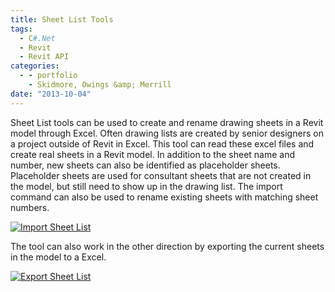 ```yaml
---
title: Sheet List Tools
tags:
  - C#.Net
  - Revit
  - Revit API
categories:
  - - portfolio
    - Skidmore, Owings &amp; Merrill
date: "2013-10-04"
---
```


Sheet List tools can be used to create and rename drawing sheets in a Revit model through Excel. Often drawing lists are created by senior designers on a project outside of Revit in Excel. This tool can read these excel files and create real sheets in a Revit model. In addition to the sheet name and number, new sheets can also be identified as placeholder sheets. Placeholder sheets are used for consultant sheets that are not created in the model, but still need to show up in the drawing list. The import command can also be used to rename existing sheets with matching sheet numbers.

[![Import Sheet List](http://www.ericanastas.com/wp-content/uploads/2013/10/Import-Sheet-List-636x367.png)](Import-Sheet-List.png)

The tool can also work in the other direction by exporting the current sheets in the model to a Excel.

[![Export Sheet List](http://www.ericanastas.com/wp-content/uploads/2013/10/Export-Sheet-List-636x586.png)](Export-Sheet-List.png)
